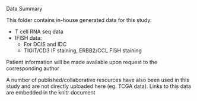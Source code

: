 Data Summary

This folder contains in-house generated data for this study:

* T cell RNA seq data
* IFISH data:
    * For DCIS and IDC
    * TIGIT/CD3 IF staining, ERBB2/CCL FISH staining

Patient information will be made available upon request to the corresponding author

A number of published/collaborative resources have also been used in this study and are not directly uploaded here (eg. TCGA data). Links to this data are embedded in the knitr document
